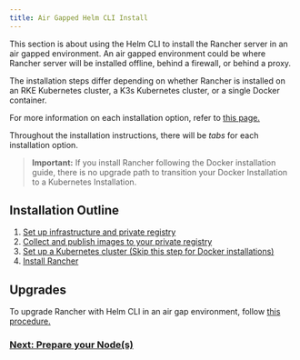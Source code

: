 ```yaml
---
title: Air Gapped Helm CLI Install
---
```


<head>
  <link rel="canonical" href="https://ranchermanager.docs.rancher.com/getting-started/installation-and-upgrade/other-installation-methods/air-gapped-helm-cli-install"/>
</head>

This section is about using the Helm CLI to install the Rancher server in an air gapped environment. An air gapped environment could be where Rancher server will be installed offline, behind a firewall, or behind a proxy.

The installation steps differ depending on whether Rancher is installed on an RKE Kubernetes cluster, a K3s Kubernetes cluster, or a single Docker container.

For more information on each installation option, refer to [this page.](../../installation-and-upgrade.md)

Throughout the installation instructions, there will be _tabs_ for each installation option.

> **Important:** If you install Rancher following the Docker installation guide, there is no upgrade path to transition your Docker Installation to a Kubernetes Installation.

## Installation Outline

1. [Set up infrastructure and private registry](infrastructure-private-registry.md)
2. [Collect and publish images to your private registry](publish-images.md)
3. [Set up a Kubernetes cluster (Skip this step for Docker installations)](install-kubernetes.md)
4. [Install Rancher](install-rancher-ha.md)

## Upgrades

To upgrade Rancher with Helm CLI in an air gap environment, follow [this procedure.](../../install-upgrade-on-a-kubernetes-cluster/upgrades.md)

### [Next: Prepare your Node(s)](infrastructure-private-registry.md)
